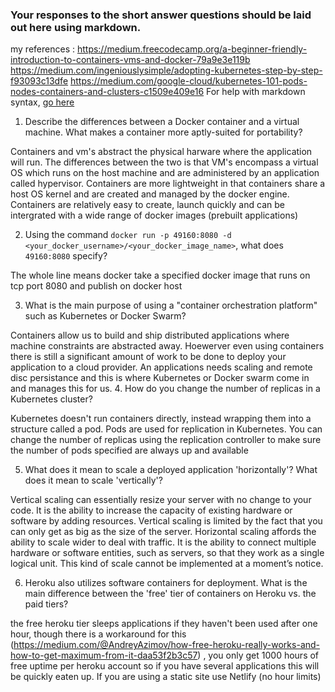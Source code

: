 ### Your responses to the short answer questions should be laid out here using markdown.
my references :
https://medium.freecodecamp.org/a-beginner-friendly-introduction-to-containers-vms-and-docker-79a9e3e119b
 https://medium.com/ingeniouslysimple/adopting-kubernetes-step-by-step-f93093c13dfe
  https://medium.com/google-cloud/kubernetes-101-pods-nodes-containers-and-clusters-c1509e409e16
For help with markdown syntax, [go here](https://github.com/adam-p/markdown-here/wiki/Markdown-Cheatsheet)


1. Describe the differences between a Docker container and a virtual machine. What makes a container more aptly-suited for portability?

Containers and vm's abstract the physical harware where the application will run. The differences between the two is that VM's encompass a virtual OS which runs on the host machine and are administered by an application called hypervisor. Containers are more lightweight in that containers share a host OS kernel and are created and managed by the docker engine. Containers are relatively easy to create, launch quickly and can be intergrated with a wide range of docker images (prebuilt applications)

2. Using the command `docker run -p 49160:8080 -d <your_docker_username>/<your_docker_image_name>`, what does `49160:8080` specify?

The whole line means docker take a specified docker image that runs on tcp port 8080 and publish on docker host

3. What is the main purpose of using a "container orchestration platform" such as Kubernetes or Docker Swarm?

Containers allow us to build and ship distributed applications where machine constraints are abstracted away. Hoewerver even using containers there is still a significant amount of work to be done to deploy your application to a cloud provider. An applications needs scaling and remote disc persistance and this is where Kubernetes or Docker swarm come in and manages this for us. 
4. How do you change the number of replicas in a Kubernetes cluster?

Kubernetes doesn't run containers directly, instead wrapping them into a structure called a pod. Pods are used for replication in Kubernetes. You can change the number of replicas using the replication controller to make sure the number of pods specified are always up and available


5. What does it mean to scale a deployed application 'horizontally'? What does it mean to scale 'vertically'?

Vertical scaling can essentially resize your server with no change to your code. It is the ability to increase the capacity of existing hardware or software by adding resources. Vertical scaling is limited by the fact that you can only get as big as the size of the server.
Horizontal scaling affords the ability to scale wider to deal with traffic. It is the ability to connect multiple hardware or software entities, such as servers, so that they work as a single logical unit. This kind of scale cannot be implemented at a moment’s notice.

6. Heroku also utilizes software containers for deployment. What is the main difference between the 'free' tier of containers on Heroku vs. the paid tiers?

the free heroku tier sleeps applications if they haven't been used after one hour, though there is a workaround for this (https://medium.com/@AndreyAzimov/how-free-heroku-really-works-and-how-to-get-maximum-from-it-daa53f2b3c57) , you only get 1000 hours of free  uptime per heroku account so if you have several applications this will be quickly eaten up. If you are using a static site use Netlify (no hour limits)

